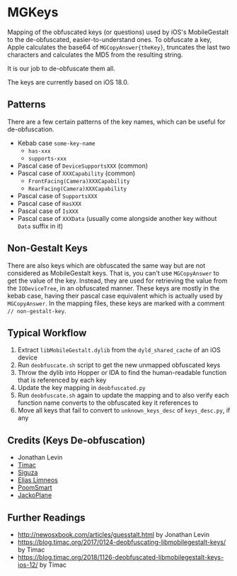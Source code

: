 # MGKeys

Mapping of the obfuscated keys (or questions) used by iOS's MobileGestalt to the de-obfuscated, easier-to-understand ones. To obfuscate a key, Apple calculates the base64 of `MGCopyAnswer{theKey}`, truncates the last two characters and calculates the MD5 from the resulting string.

It is our job to de-obfuscate them all.

The keys are currently based on iOS 18.0.

## Patterns

There are a few certain patterns of the key names, which can be useful for de-obfuscation.

- Kebab case `some-key-name`
    - `has-xxx`
    - `supports-xxx`
- Pascal case of `DeviceSupportsXXX` (common)
- Pascal case of `XXXCapability` (common)
    - `FrontFacing(Camera)XXXCapability`
    - `RearFacing(Camera)XXXCapability`
- Pascal case of `SupportsXXX`
- Pascal case of `HasXXX`
- Pascal case of `IsXXX`
- Pascal case of `XXXData` (usually come alongside another key without `Data` suffix in it)

## Non-Gestalt Keys

There are also keys which are obfuscated the same way but are not considered as MobileGestalt keys. That is, you can't use `MGCopyAnswer` to get the value of the key. Instead, they are used for retrieving the value from the `IODeviceTree`, in an obfuscated manner. These keys are mostly in the kebab case, having their pascal case equivalent which is actually used by `MGCopyAnswer`. In the mapping files, these keys are marked with a comment `// non-gestalt-key`.

## Typical Workflow

1. Extract `libMobileGestalt.dylib` from the `dyld_shared_cache` of an iOS device
2. Run `deobfuscate.sh` script to get the new unmapped obfuscated keys
3. Throw the dylib into Hopper or IDA to find the human-readable function that is referenced by each key
4. Update the key mapping in `deobfuscated.py`
5. Run `deobfuscate.sh` again to update the mapping and to also verify each function name converts to the obfuscated key it references to
6. Move all keys that fail to convert to `unknown_keys_desc` of `keys_desc.py`, if any

## Credits (Keys De-obfuscation)
- Jonathan Levin
- [Timac](https://twitter.com/timacfr)
- [Siguza](https://twitter.com/s1guza)
- [Elias Limneos](https://twitter.com/limneos)
- [PoomSmart](https://twitter.com/PoomSmart)
- [JackoPlane](https://twitter.com/JackoPlane)

## Further Readings
- http://newosxbook.com/articles/guesstalt.html by Jonathan Levin
- https://blog.timac.org/2017/0124-deobfuscating-libmobilegestalt-keys/ by Timac
- https://blog.timac.org/2018/1126-deobfuscated-libmobilegestalt-keys-ios-12/ by Timac
